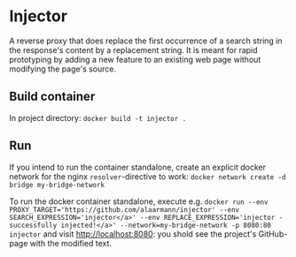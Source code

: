 # Injector
A reverse proxy that does replace the first occurrence of a search string in the response's content by a replacement string.
It is meant for rapid prototyping by adding a new feature to an existing web page without modifying the page's source.

## Build container
In project directory: `docker build -t injector .`

## Run
If you intend to run the container standalone, create an explicit docker network for the nginx `resolver`-directive to work: `docker network create -d bridge my-bridge-network`

To run the docker container standalone, execute e.g. `docker run --env PROXY_TARGET='https://github.com/alaarmann/injector' --env SEARCH_EXPRESSION='injector</a>' --env REPLACE_EXPRESSION='injector - successfully injected!</a>' --network=my-bridge-network -p 8080:80 injector` and visit [http://localhost:8080](http://localhost:8080): you shold see the project's GitHub-page with the modified text.
